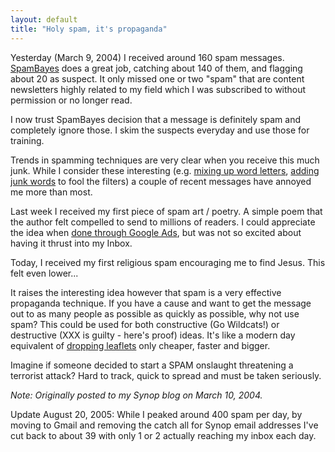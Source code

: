 ```yaml
---
layout: default
title: "Holy spam, it's propaganda"
---
```


Yesterday (March 9, 2004) I received around 160 spam messages.
[SpamBayes](http://spambayes.sourceforge.net/) does a great job, catching about
140 of them, and flagging about 20 as suspect. It only missed one or two "spam"
that are content newsletters highly related to my field which I was subscribed
to without permission or no longer read.

I now trust SpamBayes decision that a message is definitely spam and completely
ignore those. I skim the suspects everyday and use those for training.

Trends in spamming techniques are very clear when you receive this much junk.
While I consider these interesting (e.g. [mixing up word
letters](http://www.mrc-cbu.cam.ac.uk/personal/matt.davis/Cmabrigde/), [adding
junk words](http://news.bbc.co.uk/2/hi/technology/3458457.stm) to fool the
filters) a couple of recent messages have annoyed me more than most.

Last week I received my first piece of spam art / poetry. A simple poem that
the author felt compelled to send to millions of readers. I could appreciate
the idea when [done through Google Ads](http://www.iterature.com/adwords/), but
was not so excited about having it thrust into my Inbox.

Today, I received my first religious spam encouraging me to find Jesus. This
felt even lower...

It raises the interesting idea however that spam is a very effective propaganda
technique. If you have a cause and want to get the message out to as many
people as possible as quickly as possible, why not use spam? This could be used
for both constructive (Go Wildcats!) or destructive (XXX is guilty - here's
proof) ideas. It's like a modern day equivalent of [dropping
leaflets](http://www.usatoday.com/news/world/iraq/2003-02-12-psyops_usat_x.htm)
only cheaper, faster and bigger.

Imagine if someone decided to start a SPAM onslaught threatening a terrorist
attack? Hard to track, quick to spread and must be taken seriously.

*Note: Originally posted to my Synop blog on March 10, 2004.*

Update August 20, 2005: While I peaked around 400 spam per day, by moving to
Gmail and removing the catch all for Synop email addresses I've cut back to
about 39 with only 1 or 2 actually reaching my inbox each day.
